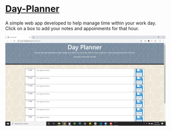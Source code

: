 # [Day-Planner](https://zace118.github.io/Day-Planner/)

A simple web app developed to help manage time within your work day. Click on a box to add your notes and appoinments for that hour.

![DayPlanner](/Assets/Images/DayPlanner.png)
